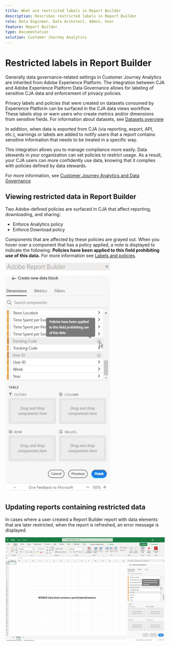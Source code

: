 ```yaml
---
title: What are restricted labels in Report Builder
description: Describes restricted labels in Report Builder
role: Data Engineer, Data Architect, Admin, User
feature: Report Builder
type: Documentation
solution: Customer Journey Analytics
---
```


# Restricted labels in Report Builder

Generally data governance-related settings in Customer Journey Analytics are inherited from Adobe Experience Platform. The integration between CJA and Adobe Experience Platform Data Governance allows for labeling of sensitive CJA data and enforcement of privacy policies.

Privacy labels and policies that were created on datasets consumed by Experience Platform can be surfaced in the CJA data views workflow. These labels stop or warn users who create metrics and/or dimensions from sensitive fields. For information about datasets, see [Datasets overview](https://experienceleague.adobe.com/docs/experience-platform/catalog/datasets/overview.html)

In addition, when data is exported from CJA (via reporting, export, API, etc.), warnings or labels are added to notify users that a report contains sensitive information that needs to be treated in a specific way.

This integration allows you to manage compliance more easily. Data stewards in your organization can set policies to restrict usage. As a result, your CJA users can more confidently use data, knowing that it complies with policies defined by data stewards.

For more information, see [Customer Journey Analytics and Data Governance](https://experienceleague.adobe.com/docs/analytics-platform/using/cja-privacy/privacy-overview.html)

## Viewing restricted data in Report Builder

Two Adobe-defined policies are surfaced in CJA that affect reporting, downloading, and sharing:

* Enforce Analytics policy
* Enforce Download policy

Components that are affected by these policies are grayed out. When you hover over a component that has a policy applied, a note is displayed to indicate the following: **Policies have been applied to this field prohibiting use of this data.** For more information see [Labels and policies]( https://experienceleague.adobe.com/docs/analytics-platform/using/cja-dataviews/data-governance.html).

![](assets/rb-restricted-label.png)

## Updating reports containing restricted data

In cases where a user created a Report Builder report with data elements that are later restricted, when the report is refreshed, an error message is displayed.

![](assets/error-restricted-data.png)
